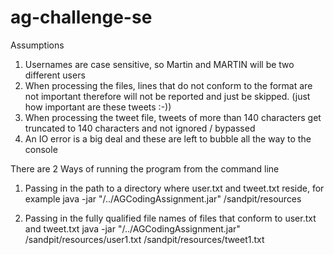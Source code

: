 # ag-challenge-se



Assumptions
1) Usernames are case sensitive, so Martin and MARTIN will be two different users
2) When processing the files, lines that do not conform to the format are not important therefore will not be reported and just be skipped. 
(just how important are these tweets :-))
3) When processing the tweet file, tweets of more than 140 characters get truncated to 140 characters and not ignored / bypassed
4) An IO error is a big deal and these are left to bubble all the way to the console 

There are 2 Ways of running the program from the command line

1) Passing in the path to a directory where user.txt and tweet.txt reside, for example
java -jar "/../AGCodingAssignment.jar" /sandpit/resources

2) Passing in the fully qualified file names of files that conform to user.txt and tweet.txt
java -jar "/../AGCodingAssignment.jar" /sandpit/resources/user1.txt /sandpit/resources/tweet1.txt




